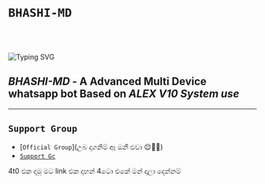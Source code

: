 

# `BHASHI-MD`
<br>
<br>


![Typing SVG](https://readme-typing-svg.demolab.com?font=Ribeye&size=50&pause=1000&color=3F00FF&center=true&width=900&height=100&lines=Its%20BHASHI-MD;%20Multi-Device%20WhatsApp%20Bot;%20Developed%20By%20Bashitha%20)
<p align="center">
  
  
####

*BHASHI-MD* - A Advanced Multi Device whatsapp bot Based on *ALEX V10 System use*
-------

***

  ## ``Support Group``
   
- [`Official Group`](උබ දාගනිම් ඈ ඔනී එවා 😌💪💪)
- [`Support Gc`](😌😌😌😌)

4t0 එක දාමූ මට link එක දාහන් 4ටො එකේ මන් දාලා දෙන්නම්
